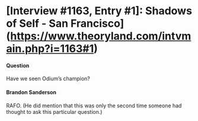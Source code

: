 # [Interview #1163, Entry #1]: Shadows of Self - San Francisco](https://www.theoryland.com/intvmain.php?i=1163#1)

#### Question

Have we seen Odium’s champion?

#### Brandon Sanderson

RAFO. (He did mention that this was only the second time someone had thought to ask this particular question.)

